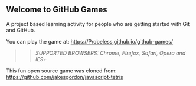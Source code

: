 ## Welcome to GitHub Games

A project based learning activity for people who are getting started with Git and GitHub.

You can play the game at: https://Probeless.github.io/github-games/

>> _*SUPPORTED BROWSERS*: Chrome, Firefox, Safari, Opera and IE9+_

This fun open source game was cloned from: https://github.com/jakesgordon/javascript-tetris
